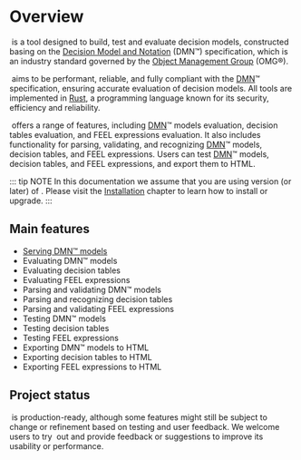 # Overview

&#8203;<DsntkName/> is a tool designed to build, test and evaluate decision models,
constructed basing on the [Decision Model and Notation](https://www.omg.org/dmn) (DMN™) specification,
which is an industry standard governed by the [Object Management Group](https://www.omg.org) (OMG®).

&#8203;<DsntkName/> aims to be performant, reliable, and fully compliant with the [DMN](https://www.omg.org/dmn)™
specification, ensuring accurate evaluation of decision models.
All tools are implemented in [Rust](https://www.rust-lang.org/), a programming language known for
its security, efficiency and reliability.

&#8203;<DsntkName/> offers a range of features, including [DMN](https://www.omg.org/dmn)™ models evaluation,
decision tables evaluation, and FEEL expressions evaluation. It also includes functionality for parsing, validating,
and recognizing [DMN](https://www.omg.org/dmn)™ models, decision tables, and FEEL expressions.
Users can test [DMN](https://www.omg.org/dmn)™ models, decision tables, and FEEL expressions, and export them to HTML.

::: tip NOTE
In this documentation we assume that you are using version <DsntkVersion/> (or later) of <DsntkName/>.
Please visit the [Installation](installation) chapter to learn how to install or upgrade.
:::

## Main features

- [Serving DMN™ models](commands/command-srv) 
- Evaluating DMN™ models
- Evaluating decision tables
- Evaluating FEEL expressions
- Parsing and validating DMN™ models
- Parsing and recognizing decision tables
- Parsing and validating FEEL expressions
- Testing DMN™ models
- Testing decision tables
- Testing FEEL expressions
- Exporting DMN™ models to HTML
- Exporting decision tables to HTML
- Exporting FEEL expressions to HTML

## Project status

&#8203;<DsntkName/> is production-ready, although some features might still be subject
to change or refinement based on testing and user feedback. We welcome users to try
&#8203;<DsntkName/> out and provide feedback or suggestions to improve its usability or performance.

